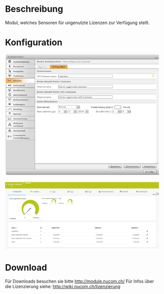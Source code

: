 <!-- TITLE: Sensor ungenutzte Lizenzen -->
# Beschreibung
Modul, welches Sensoren für ungenutzte Lizenzen zur Verfügung stellt.
# Konfiguration
![Unusedlicenses](/uploads/prtg/unusedlicenses.png "Unusedlicenses")

![Licensesensor](/uploads/prtg/licensesensor.png "Licensesensor")
# Download
Für Downloads besuchen sie bitte http://module.nucom.ch/
Für Infos über die Lizenzierung siehe: http://wiki.nucom.ch/lizenzierung